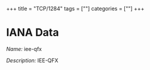 +++
title = "TCP/1284"
tags = [""]
categories = [""]
+++

# IANA Data

_Name:_ iee-qfx

_Description:_ IEE-QFX

